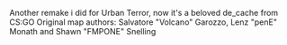 Another remake i did for Urban Terror, now it's a beloved de_cache from CS:GO
Original map authors: Salvatore "Volcano" Garozzo, Lenz "penE" Monath and Shawn "FMPONE" Snelling